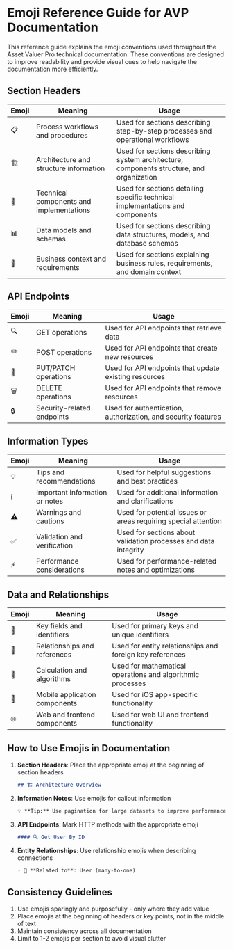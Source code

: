 # Emoji Reference Guide for AVP Documentation

This reference guide explains the emoji conventions used throughout the Asset Valuer Pro technical documentation. These conventions are designed to improve readability and provide visual cues to help navigate the documentation more efficiently.

## Section Headers

| Emoji | Meaning | Usage |
|-------|---------|-------|
| 📋 | Process workflows and procedures | Used for sections describing step-by-step processes and operational workflows |
| 🏗️ | Architecture and structure information | Used for sections describing system architecture, components structure, and organization |
| 🔧 | Technical components and implementations | Used for sections detailing specific technical implementations and components |
| 📊 | Data models and schemas | Used for sections describing data structures, models, and database schemas |
| 📝 | Business context and requirements | Used for sections explaining business rules, requirements, and domain context |

## API Endpoints

| Emoji | Meaning | Usage |
|-------|---------|-------|
| 🔍 | GET operations | Used for API endpoints that retrieve data |
| ✏️ | POST operations | Used for API endpoints that create new resources |
| 🔄 | PUT/PATCH operations | Used for API endpoints that update existing resources |
| 🗑️ | DELETE operations | Used for API endpoints that remove resources |
| 🔒 | Security-related endpoints | Used for authentication, authorization, and security features |

## Information Types

| Emoji | Meaning | Usage |
|-------|---------|-------|
| 💡 | Tips and recommendations | Used for helpful suggestions and best practices |
| ℹ️ | Important information or notes | Used for additional information and clarifications |
| ⚠️ | Warnings and cautions | Used for potential issues or areas requiring special attention |
| ✅ | Validation and verification | Used for sections about validation processes and data integrity |
| ⚡ | Performance considerations | Used for performance-related notes and optimizations |

## Data and Relationships

| Emoji | Meaning | Usage |
|-------|---------|-------|
| 🔑 | Key fields and identifiers | Used for primary keys and unique identifiers |
| 🔗 | Relationships and references | Used for entity relationships and foreign key references |
| 🧮 | Calculation and algorithms | Used for mathematical operations and algorithmic processes |
| 📱 | Mobile application components | Used for iOS app-specific functionality |
| 🌐 | Web and frontend components | Used for web UI and frontend functionality |

## How to Use Emojis in Documentation

1. **Section Headers**: Place the appropriate emoji at the beginning of section headers
   ```markdown
   ## 🏗️ Architecture Overview
   ```

2. **Information Notes**: Use emojis for callout information
   ```markdown
   💡 **Tip:** Use pagination for large datasets to improve performance.
   ```

3. **API Endpoints**: Mark HTTP methods with the appropriate emoji
   ```markdown
   #### 🔍 Get User By ID
   ```

4. **Entity Relationships**: Use relationship emojis when describing connections
   ```markdown
   - 🔗 **Related to**: User (many-to-one)
   ```

## Consistency Guidelines

1. Use emojis sparingly and purposefully - only where they add value
2. Place emojis at the beginning of headers or key points, not in the middle of text
3. Maintain consistency across all documentation
4. Limit to 1-2 emojis per section to avoid visual clutter
